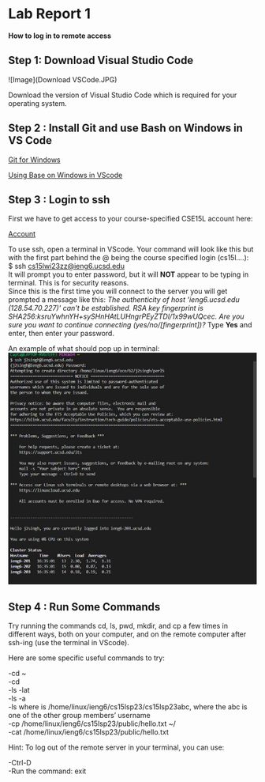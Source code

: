 # Lab Report 1
**How to log in to remote access**


## Step 1: Download Visual Studio Code
![Image](Download VSCode.JPG)


Download the version of Visual Studio Code which is required for your operating system.


## Step 2 : Install Git and use Bash on Windows in VS Code


[Git for Windows](https://gitforwindows.org/)


[Using Base on Windows in VScode](https://stackoverflow.com/a/50527994)

## Step 3 : Login to ssh
First we have to get access to your course-specified CSE15L account here:

[Account](https://sdacs.ucsd.edu/~icc/index.php)

To use ssh, open a terminal in VScode. Your command will look like this but with the first part behind the @ being the course specified login (cs15l....):\
$ ssh cs15lwi23zz@ieng6.ucsd.edu\
It will prompt you to enter password, but it will **NOT** appear to be typing in terminal. This is for security reasons.\
Since this is the first time you will connect to the server you will get prompted a message like this:
*The authenticity of host 'ieng6.ucsd.edu (128.54.70.227)' can't be established.
RSA key fingerprint is SHA256:ksruYwhnYH+sySHnHAtLUHngrPEyZTDl/1x99wUQcec.
Are you sure you want to continue connecting (yes/no/[fingerprint])?*
Type **Yes** and enter, then enter your password.

An example of what should pop up in terminal:\
![Image](1.JPG)

## Step 4 : Run Some Commands

Try running the commands cd, ls, pwd, mkdir, and cp a few times in different ways, both on your computer, and on the remote computer after ssh-ing (use the terminal in VScode).

Here are some specific useful commands to try:

-cd ~\
-cd\
-ls -lat\
-ls -a\
-ls <directory> where <directory> is /home/linux/ieng6/cs15lsp23/cs15lsp23abc, where the abc is one of the other group members’ username\
-cp /home/linux/ieng6/cs15lsp23/public/hello.txt ~/\
-cat /home/linux/ieng6/cs15lsp23/public/hello.txt

Hint: To log out of the remote server in your terminal, you can use:

-Ctrl-D\
-Run the command: exit
